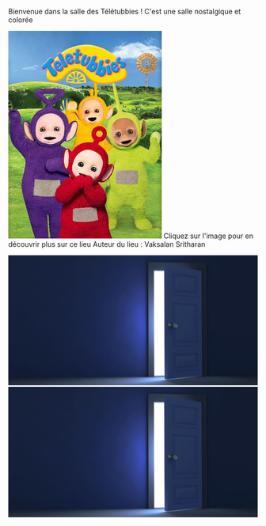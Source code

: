 Bienvenue dans la salle des Télétubbies ! 
C'est une salle nostalgique et colorée

[![Teletubbies](/images/tele.jpg)](https://www.youtube.com/watch?v=oJ8CXngwvbU)
Cliquez sur l'image pour en découvrir plus sur ce lieu
Auteur du lieu : Vaksalan Sritharan

[![door1](/images/door.jpg)](https://github.com/Vaksalan/myLabesgi/blob/main/salle3.md)
[![door2](/images/door.jpg)](https://github.com/Vaksalan/myLabesgi/blob/main/salle6.md)
